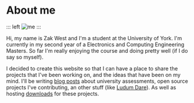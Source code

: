 [Blog_Link]: https://blog.zakwest.tech
[LD_Link]: http://ludumdare.com
[Me_Img]: /img/Me.svg
[Files_Link]: /Files
# About me

::: left
![me][Me_Img]
:::


Hi, my name is Zak West and I'm a student at the University of York. I'm currently in my second year of a Electronics and Computing Engineering Masters. So far I'm really enjoying the course and doing pretty well (if I do say so myself).

I decided to create this website so that I can have a place to share the projects that I've been working on, and the ideas that have been on my mind. I'll be writing [blog posts][Blog_Link] about university assessments, open source projects I've contributing, an other stuff (like [Ludum Dare][LD_Link]). As well as hosting [downloads][Files_Link] for these projects.
